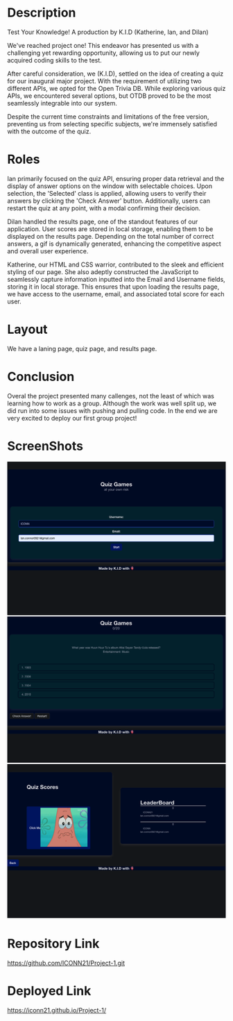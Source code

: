 
# Description
Test Your Knowledge!
A production by K.I.D (Katherine, Ian, and Dilan)

We've reached project one! This endeavor has presented us with a challenging yet rewarding opportunity, allowing us to put our newly acquired coding skills to the test.

After careful consideration, we (K.I.D), settled on the idea of creating a quiz for our inaugural major project. With the requirement of utilizing two different APIs, we opted for the Open Trivia DB. While exploring various quiz APIs, we encountered several options, but OTDB proved to be the most seamlessly integrable into our system.

Despite the current time constraints and limitations of the free version, preventing us from selecting specific subjects, we're immensely satisfied with the outcome of the quiz.

# Roles
Ian primarily focused on the quiz API, ensuring proper data retrieval and the display of answer options on the window with selectable choices. Upon selection, the 'Selected' class is applied, allowing users to verify their answers by clicking the 'Check Answer' button. Additionally, users can restart the quiz at any point, with a modal confirming their decision.

Dilan handled the results page, one of the standout features of our application. User scores are stored in local storage, enabling them to be displayed on the results page. Depending on the total number of correct answers, a gif is dynamically generated, enhancing the competitive aspect and overall user experience.

Katherine, our HTML and CSS warrior, contributed to the sleek and efficient styling of our page. She also adeptly constructed the JavaScript to seamlessly capture information inputted into the Email and Username fields, storing it in local storage. This ensures that upon loading the results page, we have access to the username, email, and associated total score for each user.

# Layout
We have a laning page, quiz page, and results page. 

# Conclusion 
Overal the project presented many callenges, not the least of which was learning how to work as a group. Although the work was well split up, we did run into some issues with pushing and pulling code. In the end we are very excited to deploy our first group project! 

# ScreenShots

![Landing Page](./screenshots/landingpage.png)
![Quiz Page](./screenshots/QuizPage.png)
![Results Page](./screenshots/ResultsPage.png)


# Repository Link
https://github.com/ICONN21/Project-1.git
# Deployed Link
https://iconn21.github.io/Project-1/







